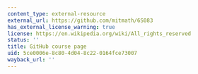 ```yaml
---
content_type: external-resource
external_url: https://github.com/mitmath/6S083
has_external_license_warning: true
license: https://en.wikipedia.org/wiki/All_rights_reserved
status: ''
title: GitHub course page
uid: 5ce0006e-8c80-4d04-8c22-0164fce73007
wayback_url: ''
---
```

